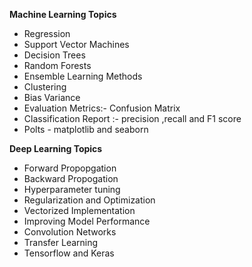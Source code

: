 **Machine Learning Topics**
* Regression 
* Support Vector Machines
* Decision Trees
* Random Forests
* Ensemble Learning Methods
* Clustering
* Bias Variance
* Evaluation Metrics:- Confusion Matrix
* Classification Report :- precision ,recall and F1 score
* Polts - matplotlib and seaborn


**Deep Learning Topics**
* Forward Propopgation
* Backward Propogation
* Hyperparameter tuning
* Regularization and Optimization
* Vectorized Implementation
* Improving Model Performance
* Convolution Networks
* Transfer Learning
* Tensorflow and Keras 
